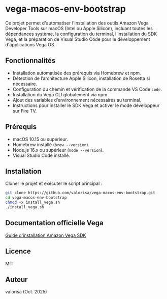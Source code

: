 # vega-macos-env-bootstrap

Ce projet permet d'automatiser l'installation des outils Amazon Vega Developer Tools sur macOS (Intel ou Apple Silicon), incluant toutes les dépendances système, la configuration du terminal, l’installation du SDK Vega, et la préparation de Visual Studio Code pour le développement d'applications Vega OS.

## Fonctionnalités

- Installation automatisée des prérequis via Homebrew et npm.
- Détection de l’architecture Apple Silicon, installation de Rosetta si nécessaire.
- Configuration du chemin et vérification de la commande VS Code `code`.
- Installation du Vega CLI globalement via npm.
- Ajout des variables d’environnement nécessaires au terminal.
- Instructions pour installer le SDK Vega et activer le mode développeur sur Fire TV.

## Prérequis

- macOS 10.15 ou supérieur.
- Homebrew installé (`brew --version`).
- Node.js 16.x ou supérieur (`node --version`).
- Visual Studio Code installé.

## Installation

Cloner le projet et exécuter le script principal :

```sh
git clone https://github.com/valorisa/vega-macos-env-bootstrap.git
cd vega-macos-env-bootstrap
chmod +x install_vega.sh
./install_vega.sh
```

## Documentation officielle Vega

[Guide d'installation Amazon Vega SDK](https://developer.amazon.com/fr/docs/vega/0.21/install-vega-sdk.html)

## Licence

MIT

## Auteur
valorisa (Oct. 2025)

